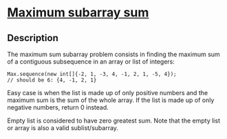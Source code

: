# [Maximum subarray sum](https://www.codewars.com/kata/maximum-subarray-sum)

## Description

The maximum sum subarray problem consists in finding the maximum sum of a contiguous subsequence in an array or list of integers:
```
Max.sequence(new int[]{-2, 1, -3, 4, -1, 2, 1, -5, 4});
// should be 6: {4, -1, 2, 1}
```
Easy case is when the list is made up of only positive numbers and the maximum sum is the sum of the whole array. If the list is made up of only negative numbers, return 0 instead.

Empty list is considered to have zero greatest sum. Note that the empty list or array is also a valid sublist/subarray.
